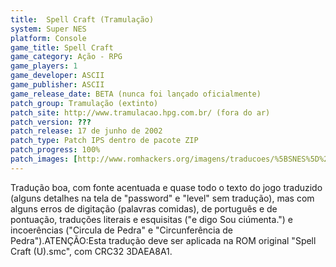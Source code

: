 ```yaml
---
title:  Spell Craft (Tramulação)
system: Super NES
platform: Console
game_title: Spell Craft
game_category: Ação - RPG
game_players: 1
game_developer: ASCII
game_publisher: ASCII
game_release_date: BETA (nunca foi lançado oficialmente)
patch_group: Tramulação (extinto)
patch_site: http://www.tramulacao.hpg.com.br/ (fora do ar)
patch_version: ???
patch_release: 17 de junho de 2002
patch_type: Patch IPS dentro de pacote ZIP
patch_progress: 100%
patch_images: [http://www.romhackers.org/imagens/traducoes/%5BSNES%5D%20Spell%20Craft%20-%20Tramulacao%20-%201.png,http://www.romhackers.org/imagens/traducoes/%5BSNES%5D%20Spell%20Craft%20-%20Tramulacao%20-%202.png,http://www.romhackers.org/imagens/traducoes/%5BSNES%5D%20Spell%20Craft%20-%20Tramulacao%20-%203.png]
---
```

Tradução boa, com fonte acentuada e quase todo o texto do jogo traduzido (alguns detalhes na tela de "password" e "level" sem tradução), mas com alguns erros de digitação (palavras comidas), de português e de pontuação, traduções literais e esquisitas ("e digo Sou ciúmenta.") e incoerências ("Circula de Pedra" e "Circunferência de Pedra").ATENÇÃO:Esta tradução deve ser aplicada na ROM original "Spell Craft (U).smc", com CRC32 3DAEA8A1.